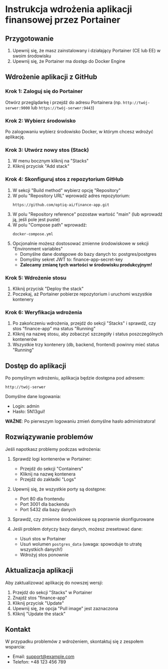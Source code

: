 # Instrukcja wdrożenia aplikacji finansowej przez Portainer

## Przygotowanie

1. Upewnij się, że masz zainstalowany i działający Portainer (CE lub EE) w swoim środowisku
2. Upewnij się, że Portainer ma dostęp do Docker Engine

## Wdrożenie aplikacji z GitHub

### Krok 1: Zaloguj się do Portainer
Otwórz przeglądarkę i przejdź do adresu Portainera (np. `http://twój-serwer:9000` lub `https://twój-serwer:9443`)

### Krok 2: Wybierz środowisko
Po zalogowaniu wybierz środowisko Docker, w którym chcesz wdrożyć aplikację.

### Krok 3: Utwórz nowy stos (Stack)
1. W menu bocznym kliknij na "Stacks"
2. Kliknij przycisk "Add stack"

### Krok 4: Skonfiguruj stos z repozytorium GitHub
1. W sekcji "Build method" wybierz opcję "Repository"
2. W polu "Repository URL" wprowadź adres repozytorium:
   ```
   https://github.com/optiq-ai/finance-app.git
   ```
3. W polu "Repository reference" pozostaw wartość "main" (lub wprowadź ją, jeśli pole jest puste)
4. W polu "Compose path" wprowadź:
   ```
   docker-compose.yml
   ```
5. Opcjonalnie możesz dostosować zmienne środowiskowe w sekcji "Environment variables"
   - Domyślne dane dostępowe do bazy danych to: postgres/postgres
   - Domyślny sekret JWT to: finance-app-secret-key
   - **Zalecamy zmianę tych wartości w środowisku produkcyjnym!**

### Krok 5: Wdrożenie stosu
1. Kliknij przycisk "Deploy the stack"
2. Poczekaj, aż Portainer pobierze repozytorium i uruchomi wszystkie kontenery

### Krok 6: Weryfikacja wdrożenia
1. Po zakończeniu wdrożenia, przejdź do sekcji "Stacks" i sprawdź, czy stos "finance-app" ma status "Running"
2. Kliknij na nazwę stosu, aby zobaczyć szczegóły i status poszczególnych kontenerów
3. Wszystkie trzy kontenery (db, backend, frontend) powinny mieć status "Running"

## Dostęp do aplikacji

Po pomyślnym wdrożeniu, aplikacja będzie dostępna pod adresem:
```
http://twój-serwer
```

Domyślne dane logowania:
- Login: admin
- Hasło: 5N13gul!

**WAŻNE**: Po pierwszym logowaniu zmień domyślne hasło administratora!

## Rozwiązywanie problemów

Jeśli napotkasz problemy podczas wdrożenia:

1. Sprawdź logi kontenerów w Portainer:
   - Przejdź do sekcji "Containers"
   - Kliknij na nazwę kontenera
   - Przejdź do zakładki "Logs"

2. Upewnij się, że wszystkie porty są dostępne:
   - Port 80 dla frontendu
   - Port 3001 dla backendu
   - Port 5432 dla bazy danych

3. Sprawdź, czy zmienne środowiskowe są poprawnie skonfigurowane

4. Jeśli problem dotyczy bazy danych, możesz zresetować dane:
   - Usuń stos w Portainer
   - Usuń wolumen `postgres_data` (uwaga: spowoduje to utratę wszystkich danych!)
   - Wdrożyj stos ponownie

## Aktualizacja aplikacji

Aby zaktualizować aplikację do nowszej wersji:

1. Przejdź do sekcji "Stacks" w Portainer
2. Znajdź stos "finance-app"
3. Kliknij przycisk "Update"
4. Upewnij się, że opcja "Pull image" jest zaznaczona
5. Kliknij "Update the stack"

## Kontakt

W przypadku problemów z wdrożeniem, skontaktuj się z zespołem wsparcia:
- Email: support@example.com
- Telefon: +48 123 456 789
